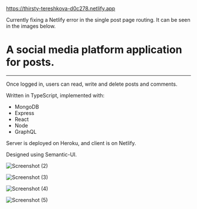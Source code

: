 https://thirsty-tereshkova-d0c278.netlify.app

Currently fixing a Netlify error in the single post page routing. It can be seen in the images below.

# A social media platform application for posts.
---
Once logged in, users can read, write and delete posts and comments.

Written in TypeScript, implemented with:
* MongoDB
* Express
* React
* Node
* GraphQL

Server is deployed on Heroku, and client is on Netlify.

Designed using Semantic-UI.

![Screenshot (2)](https://user-images.githubusercontent.com/46415136/96759467-c6922280-13e0-11eb-8369-21b7dd784fe5.png)

![Screenshot (3)](https://user-images.githubusercontent.com/46415136/96759510-d578d500-13e0-11eb-8d95-5ce360896881.png)

![Screenshot (4)](https://user-images.githubusercontent.com/46415136/96759542-de69a680-13e0-11eb-9005-cf021a604051.png)

![Screenshot (5)](https://user-images.githubusercontent.com/46415136/96759566-e7f30e80-13e0-11eb-8007-003b06c7e900.png)

